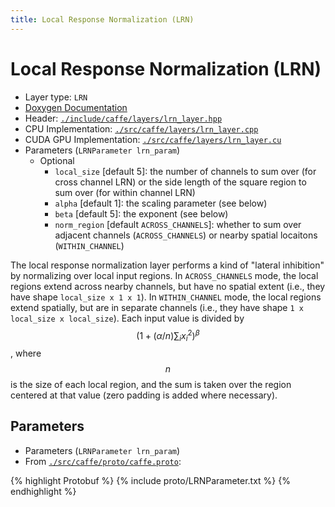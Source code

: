 ```yaml
---
title: Local Response Normalization (LRN)
---
```


# Local Response Normalization (LRN)

* Layer type: `LRN`
* [Doxygen Documentation](http://caffe.berkeleyvision.org/doxygen/classcaffe_1_1LRNLayer.html)
* Header: [`./include/caffe/layers/lrn_layer.hpp`](https://github.com/BVLC/caffe/blob/master/include/caffe/layers/lrn_layer.hpp)
* CPU Implementation: [`./src/caffe/layers/lrn_layer.cpp`](https://github.com/BVLC/caffe/blob/master/src/caffe/layers/lrn_layer.cpp)
* CUDA GPU Implementation: [`./src/caffe/layers/lrn_layer.cu`](https://github.com/BVLC/caffe/blob/master/src/caffe/layers/lrn_layer.cu)
* Parameters (`LRNParameter lrn_param`)
    - Optional
        - `local_size` [default 5]: the number of channels to sum over (for cross channel LRN) or the side length of the square region to sum over (for within channel LRN)
        - `alpha` [default 1]: the scaling parameter (see below)
        - `beta` [default 5]: the exponent (see below)
        - `norm_region` [default `ACROSS_CHANNELS`]: whether to sum over adjacent channels (`ACROSS_CHANNELS`) or nearby spatial locaitons (`WITHIN_CHANNEL`)

The local response normalization layer performs a kind of "lateral inhibition" by normalizing over local input regions. In `ACROSS_CHANNELS` mode, the local regions extend across nearby channels, but have no spatial extent (i.e., they have shape `local_size x 1 x 1`). In `WITHIN_CHANNEL` mode, the local regions extend spatially, but are in separate channels (i.e., they have shape `1 x local_size x local_size`). Each input value is divided by $$(1 + (\alpha/n) \sum_i x_i^2)^\beta$$, where $$n$$ is the size of each local region, and the sum is taken over the region centered at that value (zero padding is added where necessary).

## Parameters

* Parameters (`LRNParameter lrn_param`)
* From [`./src/caffe/proto/caffe.proto`](https://github.com/BVLC/caffe/blob/master/src/caffe/proto/caffe.proto):

{% highlight Protobuf %}
{% include proto/LRNParameter.txt %}
{% endhighlight %}
